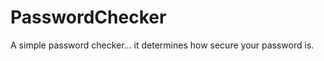 PasswordChecker
===============

A simple password checker... it determines how secure your password is.
